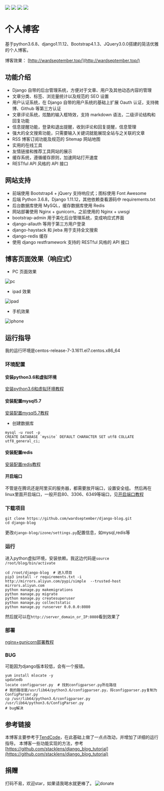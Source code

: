 [![](https://img.shields.io/badge/python-3.6.8-orange.svg)](https://www.python.org/downloads/release/python-368/)
[![](https://img.shields.io/badge/django-1.11-green.svg)](https://docs.djangoproject.com/en/1.11/releases/1.11/)
[![](https://img.shields.io/badge/bootstrap-4.1.3-blue.svg)](https://getbootstrap.com/docs/4.1/getting-started/introduction/)
[![](https://img.shields.io/badge/license-MIT-000000.svg)](https://opensource.org/licenses/MIT)
# 个人博客
基于python3.6.8、django1.11.12、Bootstrap4.1.3、JQuery3.0.0搭建的简洁优雅的个人博客。

博客效果： [http://wardseptember.top/](http://wardseptember.top/)

## 功能介绍
- Django 自带的后台管理系统，方便对于文章、用户及其他动态内容的管理
- 文章分类、标签、浏览量统计以及规范的 SEO 设置
- 用户认证系统，在 Django 自带的用户系统的基础上扩展 Oauth 认证，支持微博、Github 等第三方认证
- 文章评论系统，炫酷的输入框特效，支持 markdown 语法，二级评论结构和回复功能
- 信息提醒功能，登录和退出提醒，收到评论和回复提醒，信息管理
- 强大的全文搜索功能，只需要输入关键词就能展现全站与之关联的文章
- RSS 博客订阅功能及规范的 Sitemap 网站地图
- 实用的在线工具
- 友情链接和推荐工具网站的展示
- 缓存系统，遵循缓存原则，加速网站打开速度
- RESTful API 风格的 API 接口

## 网站支持
- 前端使用 Bootstrap4 + jQuery 支持响应式；图标使用 Font Awesome
- 后端 Python 3.6.8，Django 1.11.12，其他依赖查看源码中 requirements.txt
- 后台数据库使用 MySQL，缓存数据库使用 Redis
- 网站部署使用 Nginx + gunicorn，之前使用的 Nginx + uwsgi
- bootstrap-admin 用于美化后台管理系统，变成响应式界面
- django-allauth 等用于第三方用户登录
- django-haystack 和 jieba 用于支持全文搜索
- django-redis 缓存
- 使用 django restframework 支持的 RESTful 风格的 API 接口

## 博客页面效果（响应式）
- PC 页面效果

![pc](https://user-images.githubusercontent.com/30201215/60588842-93321b80-9dca-11e9-93f2-50e34b2c4b3f.jpg)

- ipad 效果

![ipad](https://user-images.githubusercontent.com/30201215/60588800-7e558800-9dca-11e9-8beb-5d2dcf01b869.jpg)

- 手机效果

![iphone](https://user-images.githubusercontent.com/30201215/60588832-8e6d6780-9dca-11e9-84fa-f1d71510c81e.jpg)

## 运行指导
我的运行环境是centos-release-7-3.1611.el7.centos.x86_64
### 环境配置
#### 安装python3.6和虚拟环境
[安装python3.6和虚拟环境教程](http://www.wardseptember.top/article/3/)
#### 安装配置mysql5.7
[安装配置mysql5.7教程](http://www.wardseptember.top/article/1/)
- 创建数据库
```
mysql -u root -p
CREATE DATABASE `mysite` DEFAULT CHARACTER SET utf8 COLLATE utf8_general_ci;
```
#### 安装配置redis
[安装配置redis教程](http://www.wardseptember.top/article/2/)
#### 开启端口
不管是在腾讯还是阿里买的服务器，都需要放开端口，设置安全组。
然后再在linux里面开启端口，一般开启80、3306、6349等端口，见[开启端口教程](http://www.wardseptember.top/article/4/)
### 下载项目
```
git clone https://github.com/wardseptember/django-blog.git
cd django-blog
```
更改`django-blog/izone/settings.py`配置信息，如mysql,redis等
### 运行
进入python虚拟环境，安装依赖。我这边代码是`source /root/blog/bin/activate`
```
cd /root/django-blog  # 进入项目
pip3 install -r requirements.txt -i http://mirrors.aliyun.com/pypi/simple  --trusted-host mirrors.aliyun.com
python manage.py makemigrations
python manage.py migrate
python manage.py createsuperuser
python manage.py collectstatic
python manage.py runserver 0.0.0.0:8080
```
然后就可以在`http://server_domain_or_IP:8080`看到效果了
### 部署
[nginx+gunicorn部署教程](http://www.wardseptember.top/article/5/)
### BUG
可能因为django版本较低，会有一个报错。
```
yum install mlocate -y
updatedb
locate configparser.py  # 找到configparser.py所在路径
# 我的路径是/usr/lib64/python3.6/configparser.py，将configparser.py复制为ConfigParser.py
cp /usr/lib64/python3.6/configparser.py /usr/lib64/python3.6/ConfigParser.py
# bug解决
```
## 参考链接
本博客主要参考于[TendCode](https://github.com/Hopetree/izone)，在此基础上做了一点点改动，并增加了详细的运行指导。
本博客一些功能实现的方法，参考[https://github.com/stacklens/django_blog_tutorial](https://github.com/stacklens/django_blog_tutorial)
## 捐赠
打码不易，欢迎star，如果请我喝水就更棒了。
![donate](https://raw.githubusercontent.com/wardseptember/django-blog/master/donate.jpg)
